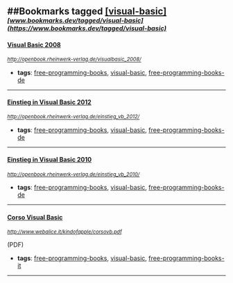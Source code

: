 ##Bookmarks tagged [[visual-basic]](https://www.bookmarks.dev?q=[visual-basic])
_<sup><sup>[www.bookmarks.dev/tagged/visual-basic](https://www.bookmarks.dev/tagged/visual-basic)</sup></sup>_
---
#### [Visual Basic 2008](http://openbook.rheinwerk-verlag.de/visualbasic_2008/)
_<sup>http://openbook.rheinwerk-verlag.de/visualbasic_2008/</sup>_

* **tags**: [free-programming-books](../tagged/free-programming-books.md), [visual-basic](../tagged/visual-basic.md), [free-programming-books-de](../tagged/free-programming-books-de.md)
---
#### [Einstieg in Visual Basic 2012](http://openbook.rheinwerk-verlag.de/einstieg_vb_2012/)
_<sup>http://openbook.rheinwerk-verlag.de/einstieg_vb_2012/</sup>_

* **tags**: [free-programming-books](../tagged/free-programming-books.md), [visual-basic](../tagged/visual-basic.md), [free-programming-books-de](../tagged/free-programming-books-de.md)
---
#### [Einstieg in Visual Basic 2010](http://openbook.rheinwerk-verlag.de/einstieg_vb_2010/)
_<sup>http://openbook.rheinwerk-verlag.de/einstieg_vb_2010/</sup>_

* **tags**: [free-programming-books](../tagged/free-programming-books.md), [visual-basic](../tagged/visual-basic.md), [free-programming-books-de](../tagged/free-programming-books-de.md)
---
#### [Corso Visual Basic](http://www.webalice.it/kindofapple/corsovb.pdf)
_<sup>http://www.webalice.it/kindofapple/corsovb.pdf</sup>_

(PDF)
* **tags**: [free-programming-books](../tagged/free-programming-books.md), [visual-basic](../tagged/visual-basic.md), [free-programming-books-it](../tagged/free-programming-books-it.md)
---
